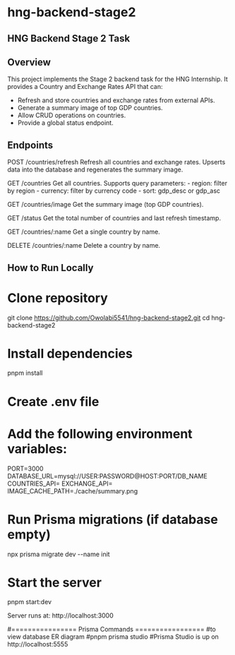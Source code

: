 hng-backend-stage2
==================

HNG Backend Stage 2 Task
------------------------

Overview
--------
This project implements the Stage 2 backend task for the HNG Internship.
It provides a Country and Exchange Rates API that can:

- Refresh and store countries and exchange rates from external APIs.
- Generate a summary image of top GDP countries.
- Allow CRUD operations on countries.
- Provide a global status endpoint.

Endpoints
---------

POST /countries/refresh
    Refresh all countries and exchange rates.
    Upserts data into the database and regenerates the summary image.

GET /countries
    Get all countries. Supports query parameters:
    - region: filter by region
    - currency: filter by currency code
    - sort: gdp_desc or gdp_asc

GET /countries/image
    Get the summary image (top GDP countries).

GET /status
    Get the total number of countries and last refresh timestamp.

GET /countries/:name
    Get a single country by name.

DELETE /countries/:name
    Delete a country by name.

How to Run Locally
------------------

# Clone repository
git clone https://github.com/Owolabi5541/hng-backend-stage2.git
cd hng-backend-stage2

# Install dependencies
pnpm install

# Create .env file
# Add the following environment variables:
PORT=3000
DATABASE_URL=mysql://USER:PASSWORD@HOST:PORT/DB_NAME
COUNTRIES_API=<Countries API URL>
EXCHANGE_API=<Exchange Rates API URL>
IMAGE_CACHE_PATH=./cache/summary.png

# Run Prisma migrations (if database empty)
npx prisma migrate dev --name init

# Start the server
pnpm start:dev

Server runs at:
http://localhost:3000



#================ Prisma Commands =================
#to view database ER diagram
#pnpm prisma studio
#Prisma Studio is up on http://localhost:5555